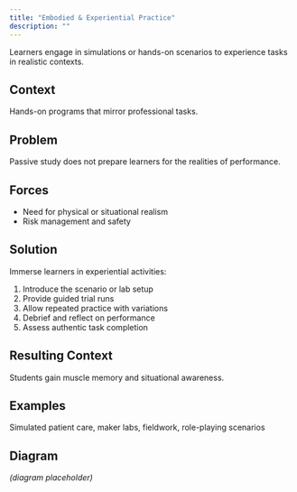 ```yaml
---
title: "Embodied & Experiential Practice"
description: ""
---
```


Learners engage in simulations or hands-on scenarios to experience tasks in realistic contexts.

## Context
Hands-on programs that mirror professional tasks.

## Problem
Passive study does not prepare learners for the realities of performance.

## Forces
- Need for physical or situational realism
- Risk management and safety

## Solution
Immerse learners in experiential activities:
1. Introduce the scenario or lab setup
2. Provide guided trial runs
3. Allow repeated practice with variations
4. Debrief and reflect on performance
5. Assess authentic task completion

## Resulting Context
Students gain muscle memory and situational awareness.

## Examples
Simulated patient care, maker labs, fieldwork, role-playing scenarios

## Diagram
*(diagram placeholder)*
